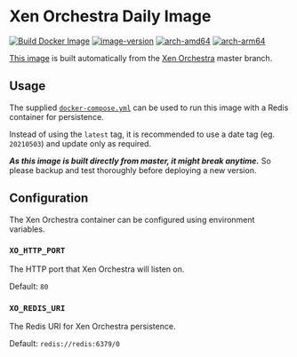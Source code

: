 # Xen Orchestra Daily Image
[![Build Docker Image](https://github.com/michaelkoetter/xen-orchestra-daily/actions/workflows/build-image.yml/badge.svg)](https://hub.docker.com/r/mkoetter/xen-orchestra) 
[![image-version](https://img.shields.io/docker/v/mkoetter/xen-orchestra)](https://hub.docker.com/r/mkoetter/xen-orchestra)
[![arch-amd64](https://img.shields.io/badge/arch-amd64-blue)](https://hub.docker.com/r/mkoetter/xen-orchestra)
[![arch-arm64](https://img.shields.io/badge/arch-arm64-blue)](https://hub.docker.com/r/mkoetter/xen-orchestra)

[This image](https://hub.docker.com/r/mkoetter/xen-orchestra) is built automatically from the [Xen Orchestra](https://github.com/vatesfr/xen-orchestra) master branch.

## Usage

The supplied [`docker-compose.yml`](docker-compose.yml) can be used to run this image with a Redis container for persistence.

Instead of using the `latest` tag, it is recommended to use a
date tag (eg. `20210503`) and update only as required. 

***As this image is built directly from master, it might break anytime.*** So please backup and test thoroughly before deploying a new version.

## Configuration

The Xen Orchestra container can be configured using environment variables.

### `XO_HTTP_PORT`

The HTTP port that Xen Orchestra will listen on.

Default: `80`

### `XO_REDIS_URI`

The Redis URI for Xen Orchestra persistence.

Default: `redis://redis:6379/0`
